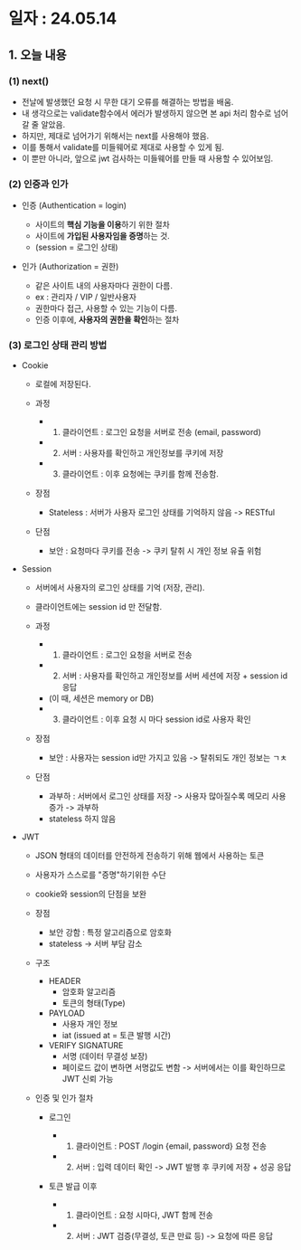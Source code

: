 # 일자 : 24.05.14

## 1. 오늘 내용

### (1) next()
- 전날에 발생했던 요청 시 무한 대기 오류를 해결하는 방법을 배움.
- 내 생각으로는 validate함수에서 에러가 발생하지 않으면 본 api 처리 함수로 넘어 갈 줄 알았음.
- 하지만, 제대로 넘어가기 위해서는 next를 사용해야 했음.
- 이를 통해서 validate를 미들웨어로 제대로 사용할 수 있게 됨.
- 이 뿐만 아니라, 앞으로 jwt 검사하는 미들웨어를 만들 때 사용할 수 있어보임.

### (2) 인증과 인가
- 인증 (Authentication = login)
    - 사이트의 **핵심 기능을 이용**하기 위한 절차
    - 사이트에 **가입된 사용자임을 증명**하는 것.
    - (session = 로그인 상태)

- 인가 (Authorization = 권한)
    - 같은 사이트 내의 사용자마다 권한이 다름.
    - ex : 관리자 / VIP / 일반사용자
    - 권한마다 접근, 사용할 수 있는 기능이 다름.
    - 인증 이후에, **사용자의 권한을 확인**하는 절차

### (3) 로그인 상태 관리 방법
- Cookie
    - 로컬에 저장된다.
    - 과정
        - 1. 클라이언트 : 로그인 요청을 서버로 전송 (email, password)
        - 2. 서버 : 사용자를 확인하고 개인정보를 쿠키에 저장
        - 3. 클라이언트 : 이후 요청에는 쿠키를 함께 전송함.
    
    - 장점
        - Stateless : 서버가 사용자 로그인 상태를 기억하지 않음 -> RESTful
    - 단점
        - 보안 : 요청마다 쿠키를 전송 -> 쿠키 탈취 시 개인 정보 유츌 위험

- Session
    - 서버에서 사용자의 로그인 상태를 기억 (저장, 관리).
    - 클라이언트에는 session id 만 전달함.
    - 과정
        - 1. 클라이언트 : 로그인 요청을 서버로 전송
        - 2. 서버 : 사용자를 확인하고 개인정보를 서버 세션에 저장 + session id 응답
        - (이 때, 세션은 memory or DB)
        - 3. 클라이언트 : 이후 요청 시 마다 session id로 사용자 확인

    - 장점
        - 보안 : 사용자는 session id만 가지고 있음 -> 탈취되도 개인 정보는 ㄱㅊ
    - 단점
        - 과부하 : 서버에서 로그인 상태를 저장 -> 사용자 많아질수록 메모리 사용 증가 -> 과부하
        - stateless 하지 않음

- JWT
    - JSON 형태의 데이터를 안전하게 전송하기 위해 웹에서 사용하는 토큰
    - 사용자가 스스로를 "증명"하기위한 수단
    - cookie와 session의 단점을 보완

    - 장점
        - 보안 강함 : 특정 알고리즘으로 암호화
        - stateless -> 서버 부담 감소

    - 구조
        - HEADER
            - 암호화 알고리즘
            - 토큰의 형태(Type)
        - PAYLOAD
            - 사용자 개인 정보
            - iat (issued at = 토큰 발행 시간)
        - VERIFY SIGNATURE
            - 서명 (데이터 무결성 보장)
            - 페이로드 값이 변하면 서명값도 변함 -> 서버에서는 이를 확인하므로 JWT 신뢰 가능
    
    - 인증 및 인가 절차
        - 로그인
            - 1. 클라이언트 : POST /login {email, password} 요청 전송
            - 2. 서버 : 입력 데이터 확인 -> JWT 발행 후 쿠키에 저장 + 성공 응답
        
        - 토큰 발급 이후
            - 1. 클라이언트 : 요청 시마다, JWT 함께 전송
            - 2. 서버 : JWT 검증(무결성, 토큰 만료 등) -> 요청에 따른 응답